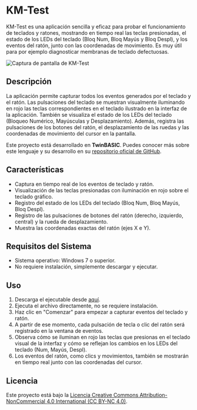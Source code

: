 # KM-Test

KM-Test es una aplicación sencilla y eficaz para probar el funcionamiento de teclados y ratones, mostrando en tiempo real las teclas presionadas, el estado de los LEDs del teclado (Bloq Num, Bloq Mayús y Bloq Despl), y los eventos del ratón, junto con las coordenadas de movimiento. Es muy útil para por ejemplo diagnosticar membranas de teclado defectuosas.

![Captura de pantalla de KM-Test](https://www.bluebit.es/soft/kmtest.jpg)

## Descripción

La aplicación permite capturar todos los eventos generados por el teclado y el ratón. Las pulsaciones del teclado se muestran visualmente iluminando en rojo las teclas correspondientes en el teclado ilustrado en la interfaz de la aplicación. También se visualiza el estado de los LEDs del teclado (Bloqueo Numérico, Mayúsculas y Desplazamiento). Además, registra las pulsaciones de los botones del ratón, el desplazamiento de las ruedas y las coordenadas de movimiento del cursor en la pantalla.

Este proyecto está desarrollado en **TwinBASIC**. Puedes conocer más sobre este lenguaje y su desarrollo en su [repositorio oficial de GitHub](https://github.com/twinbasic/twinbasic).

## Características

- Captura en tiempo real de los eventos de teclado y ratón.
- Visualización de las teclas presionadas con iluminación en rojo sobre el teclado gráfico.
- Registro del estado de los LEDs del teclado (Bloq Num, Bloq Mayús, Bloq Despl).
- Registro de las pulsaciones de botones del ratón (derecho, izquierdo, central) y la rueda de desplazamiento.
- Muestra las coordenadas exactas del ratón (ejes X e Y).

## Requisitos del Sistema

- Sistema operativo: Windows 7 o superior.
- No requiere instalación, simplemente descargar y ejecutar.

## Uso

1. Descarga el ejecutable desde [aquí](https://github.com/marcoslm/kmtest/raw/main/Build/kmtest_win32.exe).
2. Ejecuta el archivo directamente, no se requiere instalación.
3. Haz clic en "Comenzar" para empezar a capturar eventos del teclado y ratón.
4. A partir de ese momento, cada pulsación de tecla o clic del ratón será registrado en la ventana de eventos.
5. Observa cómo se iluminan en rojo las teclas que presionas en el teclado visual de la interfaz y cómo se reflejan los cambios en los LEDs del teclado (Num, Mayús, Despl).
6. Los eventos del ratón, como clics y movimientos, también se mostrarán en tiempo real junto con las coordenadas del cursor.

## Licencia

Este proyecto está bajo la [Licencia Creative Commons Attribution-NonCommercial 4.0 International (CC BY-NC 4.0)]([LICENSE](https://github.com/marcoslm/kmtest/raw/main/LICENSE)).

